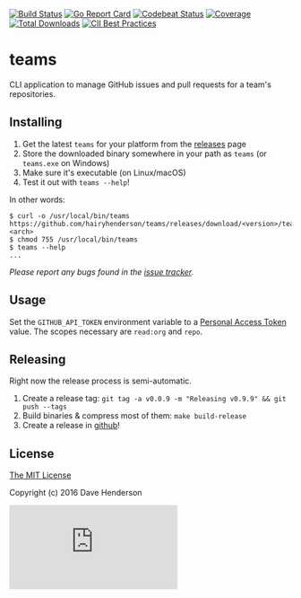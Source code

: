 [![Build Status][circleci-image]][circleci-url]
[![Go Report Card][reportcard-image]][reportcard-url]
[![Codebeat Status][codebeat-image]][codebeat-url]
[![Coverage][gocover-image]][gocover-url]
[![Total Downloads][gh-downloads-image]][gh-downloads-url]
[![CII Best Practices][cii-bp-image]][cii-bp-url]

# teams

CLI application to manage GitHub issues and pull requests for a team's repositories.

## Installing

1. Get the latest `teams` for your platform from the [releases](https://github.com/hairyhenderson/teams/releases) page
2. Store the downloaded binary somewhere in your path as `teams` (or `teams.exe`
  on Windows)
3. Make sure it's executable (on Linux/macOS)
3. Test it out with `teams --help`!

In other words:

```console
$ curl -o /usr/local/bin/teams https://github.com/hairyhenderson/teams/releases/download/<version>/teams_<os>-<arch>
$ chmod 755 /usr/local/bin/teams
$ teams --help
...
```

_Please report any bugs found in the [issue tracker](https://github.com/hairyhenderson/teams/issues/)._

## Usage

Set the `GITHUB_API_TOKEN` environment variable to a [Personal Access Token](https://github.com/settings/tokens) value. The scopes necessary are `read:org` and `repo`.


## Releasing

Right now the release process is semi-automatic.

1. Create a release tag: `git tag -a v0.0.9 -m "Releasing v0.9.9" && git push --tags`
2. Build binaries & compress most of them: `make build-release`
3. Create a release in [github](https://github.com/hairyhenderson/teams/releases)!

## License

[The MIT License](http://opensource.org/licenses/MIT)

Copyright (c) 2016 Dave Henderson

[circleci-image]: https://img.shields.io/circleci/project/hairyhenderson/teams.svg?style=flat
[circleci-url]: https://circleci.com/gh/hairyhenderson/teams
[reportcard-image]: https://goreportcard.com/badge/github.com/hairyhenderson/teams
[reportcard-url]: https://goreportcard.com/report/github.com/hairyhenderson/teams
[codebeat-image]: https://codebeat.co/badges/55ea20ac-5ff5-4c81-8fd9-8f8c4f18b821
[codebeat-url]: https://codebeat.co/projects/github-com-hairyhenderson-teams
[gocover-image]: https://gocover.io/_badge/github.com/hairyhenderson/teams
[gocover-url]: https://gocover.io/github.com/hairyhenderson/teams
[gh-downloads-image]: https://img.shields.io/github/downloads/hairyhenderson/teams/total.svg
[gh-downloads-url]: https://github.com/hairyhenderson/teams/releases

[cii-bp-image]: https://bestpractices.coreinfrastructure.org/projects/379/badge
[cii-bp-url]: https://bestpractices.coreinfrastructure.org/projects/379

[![Analytics](https://ga-beacon.appspot.com/UA-82637990-1/teams/README.md?pixel)](https://github.com/igrigorik/ga-beacon)
